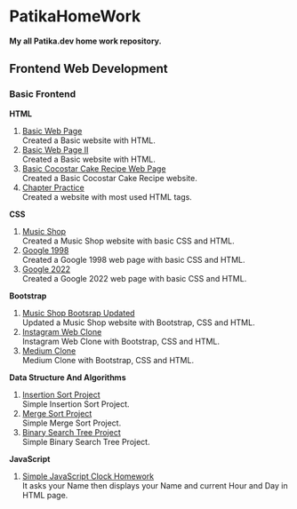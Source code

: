# PatikaHomeWork

**My all Patika.dev  home work repository.**

## Frontend Web Development

### Basic Frontend

**HTML**
1. [Basic Web Page](https://github.com/lalmazari/PatikaHomeWork/tree/main/Frontend%20Web%20Development/Basic%20Frontend%20Web%20Development/HTML/1.Basic%20Web%20Page)<br>
    Created a Basic website with HTML. 
2. [Basic Web Page II](https://github.com/lalmazari/PatikaHomeWork/tree/main/Frontend%20Web%20Development/Basic%20Frontend%20Web%20Development/HTML/2.Basic%20Web%20Page%20II)<br>
    Created a Basic website with HTML. 
3. [Basic Cocostar Cake Recipe Web Page](https://github.com/lalmazari/PatikaHomeWork/tree/main/Frontend%20Web%20Development/Basic%20Frontend%20Web%20Development/HTML/3.Cocostar%20Cake%20Recipe)<br>
    Created a Basic Cocostar Cake Recipe website.
4. [Chapter Practice](https://github.com/lalmazari/PatikaHomeWork/tree/main/Frontend%20Web%20Development/Basic%20Frontend%20Web%20Development/HTML/4.Chapter%20Practice)<br>
    Created a website with most used HTML tags.

**CSS**
1. [Music Shop](https://github.com/lalmazari/PatikaHomeWork/tree/main/Frontend%20Web%20Development/Basic%20Frontend%20Web%20Development/CSS/1.Music%20Shop)<br>
    Created a Music Shop website with basic CSS and HTML.
2. [Google 1998](https://github.com/lalmazari/PatikaHomeWork/tree/main/Frontend%20Web%20Development/Basic%20Frontend%20Web%20Development/CSS/2.Google%201998)<br>
    Created a Google 1998 web page with basic CSS and HTML.
3. [Google 2022](https://github.com/lalmazari/PatikaHomeWork/tree/main/Frontend%20Web%20Development/Basic%20Frontend%20Web%20Development/CSS/2.Google%202022)<br>
    Created a Google 2022 web page with basic CSS and HTML.

**Bootstrap**
1. [Music Shop Bootsrap Updated](https://github.com/lalmazari/PatikaHomeWork/tree/main/Frontend%20Web%20Development/Basic%20Frontend%20Web%20Development/Bootstrap/1.Music%20Shop)<br>
    Updated a Music Shop website with Bootstrap, CSS and HTML.
2. [Instagram Web Clone](https://github.com/lalmazari/PatikaHomeWork/tree/main/Frontend%20Web%20Development/Basic%20Frontend%20Web%20Development/Bootstrap/2.Instagram%20Clone)<br>
    Instagram Web Clone with Bootstrap, CSS and HTML. 
3. [Medium Clone](https://github.com/lalmazari/PatikaHomeWork/tree/main/Frontend%20Web%20Development/Basic%20Frontend%20Web%20Development/Bootstrap/3.Medium%20Clone)<br>
    Medium Clone with Bootstrap, CSS and HTML. 

**Data Structure And Algorithms**                     
1. [Insertion Sort Project](https://github.com/lalmazari/PatikaHomeWork/tree/main/Frontend%20Web%20Development/Basic%20Frontend%20Web%20Development/Data%20Structure%20And%20Algorithms/1.Insertion%20Sort)<br>
    Simple Insertion Sort Project.
2. [Merge Sort Project](https://github.com/lalmazari/PatikaHomeWork/tree/main/Frontend%20Web%20Development/Basic%20Frontend%20Web%20Development/Data%20Structure%20And%20Algorithms/2.Merge%20Sort)<br>
    Simple Merge Sort Project.
3. [Binary Search Tree Project](https://github.com/lalmazari/PatikaHomeWork/tree/main/Frontend%20Web%20Development/Basic%20Frontend%20Web%20Development/Data%20Structure%20And%20Algorithms/3.Binary%20Search%20Tree)<br>
    Simple Binary Search Tree Project.

**JavaScript** 
1. [Simple JavaScript Clock Homework]()<br>
    It asks your Name then displays your Name and current Hour and Day in HTML page.
